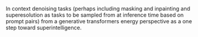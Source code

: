 In context denoising tasks (perhaps including masking and inpainting and superesolution as tasks to be sampled from at inference time based on prompt pairs) from a generative transformers energy perspective as a one step toward superintelligence.
